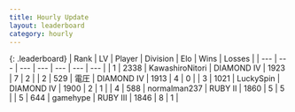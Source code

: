 ```yaml
---
title: Hourly Update
layout: leaderboard
category: hourly
---
```


{: .leaderboard}
| Rank | LV | Player | Division | Elo | Wins | Losses |
| --- | --- | --- | --- | --- | --- | --- |
| <span data-change="2">1</span> | 2338 | <span title="ID: 164871">KawashiroNitori</span> | DIAMOND IV | <span data-change="41">1923</span> | <span data-change="5">7</span> | <span data-change="1">2</span> |
| <span data-change="-">2</span> | 529 | <span title="ID: 407707">電圧</span> | DIAMOND IV | <span data-change="-">1913</span> | <span data-change="-">4</span> | <span data-change="-">0</span> |
| <span data-change="-2">3</span> | 1021 | <span title="ID: 498412">LuckySpin</span> | DIAMOND IV | <span data-change="-15">1900</span> | <span data-change="0">2</span> | <span data-change="1">1</span> |
| <span data-change="-2">4</span> | 588 | <span title="ID: 540475">normalman237</span> | RUBY II | <span data-change="-33">1860</span> | <span data-change="1">5</span> | <span data-change="3">5</span> |
| <span data-change="2">5</span> | 644 | <span title="ID: 206331">gamehype</span> | RUBY III | <span data-change="49">1846</span> | <span data-change="6">8</span> | <span data-change="1">1</span> |